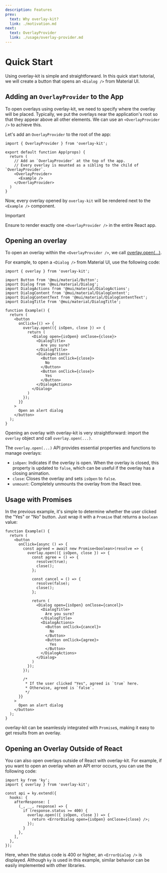 ```yaml
---
description: Features
prev:
  text: Why overlay-kit?
  link: ./motivation.md
next:
  text: OverlayProvider
  link: ./usage/overlay-provider.md
---
```


# Quick Start

Using overlay-kit is simple and straightforward. In this quick start tutorial, we will create a button that opens an `<Dialog />` from Material UI.

## Adding an `OverlayProvider` to the App

To open overlays using overlay-kit, we need to specify where the overlay will be placed. Typically, we put the overlays near the application's root so that they appear above all other elements. We can use an `<OverlayProvider />` to achieve this.

Let's add an `OverlayProvider` to the root of the app:

```tsx{1,7,9}
import { OverlayProvider } from 'overlay-kit';

export default function App(props) {
  return (
    // Add an `OverlayProvider` at the top of the app.
    // Every overlay is mounted as a sibling to the child of `OverlayProvider`.
    <OverlayProvider>
      <Example />
    </OverlayProvider>
  )
}
```

Now, every overlay opened by `overlay-kit` will be rendered next to the `<Example />` component.

> [!IMPORTANT]
> Ensure to render exactly one `<OverlayProvider />` in the entire React app.

## Opening an overlay

To open an overlay within the `<OverlayProvider />`, we call [overlay.open(...)](./usage/overlay.md).

For example, to open a `<Dialog />` from Material UI, use the following code:

```tsx{1,14-30}
import { overlay } from 'overlay-kit';

import Button from '@mui/material/Button';
import Dialog from '@mui/material/Dialog';
import DialogActions from '@mui/material/DialogActions';
import DialogContent from '@mui/material/DialogContent';
import DialogContentText from '@mui/material/DialogContentText';
import DialogTitle from '@mui/material/DialogTitle';

function Example() {
  return (
    <button
      onClick={() => {
        overlay.open(({ isOpen, close }) => {
          return (
            <Dialog open={isOpen} onClose={close}>
              <DialogTitle>
                Are you sure?
              </DialogTitle>
              <DialogActions>
                <Button onClick={close}>
                  No
                </Button>
                <Button onClick={close}>
                  Yes
                </Button>
              </DialogActions>
            </Dialog>
          )
        });
      }}
    >
      Open an alert dialog
    </button>
  );
}
```

Opening an overlay with overlay-kit is very straightforward: import the `overlay` object and call `overlay.open(...)`.

The `overlay.open(...)` API provides essential properties and functions to manage overlays:

- `isOpen`: Indicates if the overlay is open. When the overlay is closed, this property is updated to `false`, which can be useful if the overlay has a closing animation.
- `close`: Closes the overlay and sets `isOpen` to `false`.
- `unmount`: Completely unmounts the overlay from the React tree.

## Usage with Promises

In the previous example, it's simple to determine whether the user clicked the "Yes" or "No" button. Just wrap it with a `Promise` that returns a `boolean` value:

```tsx{5,7-10,12-15,35-38}
function Example() {
  return (
    <button
      onClick={async () => {
        const agreed = await new Promise<boolean>(resolve => {
          overlay.open(({ isOpen, close }) => {
            const agree = () => {
              resolve(true);
              close();
            };

            const cancel = () => {
              resolve(false);
              close();
            };

            return (
              <Dialog open={isOpen} onClose={cancel}>
                <DialogTitle>
                  Are you sure?
                </DialogTitle>
                <DialogActions>
                  <Button onClick={cancel}>
                    No
                  </Button>
                  <Button onClick={agree}>
                    Yes
                  </Button>
                </DialogActions>
              </Dialog>
            )
          });
        });

        /*
         * If the user clicked "Yes", agreed is `true` here.
         * Otherwise, agreed is `false`.
         */
      }}
    >
      Open an alert dialog
    </button>
  );
}
```

overlay-kit can be seamlessly integrated with `Promise`s, making it easy to get results from an overlay.

## Opening an Overlay Outside of React

You can also open overlays outside of React with overlay-kit. For example, if you want to open an overlay when an API error occurs, you can use the following code:

```tsx
import ky from 'ky';
import { overlay } from 'overlay-kit';

const api = ky.extend({
  hooks: {
    afterResponse: [
      (_, __, response) => {
        if (response.status >= 400) {
          overlay.open(({ isOpen, close }) => {
            return <ErrorDialog open={isOpen} onClose={close} />;
          });
        }
      },
    ],
  },
});
```

Here, when the status code is 400 or higher, an `<ErrorDialog />` is displayed. Although `ky` is used in this example, similar behavior can be easily implemented with other libraries.
